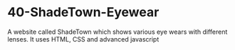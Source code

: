 # 40-ShadeTown-Eyewear
 A website called ShadeTown which shows various eye wears with different lenses. It uses HTML, CSS and advanced javascript
